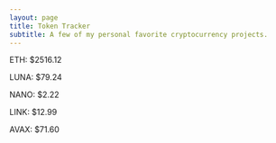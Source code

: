 ```yaml
---
layout: page
title: Token Tracker
subtitle: A few of my personal favorite cryptocurrency projects.
---
```


<!--BEGINCRYPTOINPUT-->
ETH: $2516.12

LUNA: $79.24

NANO: $2.22

LINK: $12.99

AVAX: $71.60

<!--ENDCRYPTOINPUT-->
